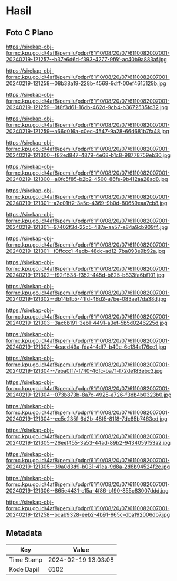 # Hasil

## Foto C Plano

https://sirekap-obj-formc.kpu.go.id/4af8/pemilu/pdpr/61/10/08/20/07/6110082007001-20240219-121257--b37e6d6d-f393-4277-9f6f-ac40b9a883af.jpg

https://sirekap-obj-formc.kpu.go.id/4af8/pemilu/pdpr/61/10/08/20/07/6110082007001-20240219-121258--08b38a19-228b-4569-9dff-00ef4615129b.jpg

https://sirekap-obj-formc.kpu.go.id/4af8/pemilu/pdpr/61/10/08/20/07/6110082007001-20240219-121259--0f8f3d61-16db-462d-9cb4-b3672535fc32.jpg

https://sirekap-obj-formc.kpu.go.id/4af8/pemilu/pdpr/61/10/08/20/07/6110082007001-20240219-121259--a66d016a-c0ec-4547-9a28-66d681b7fa48.jpg

https://sirekap-obj-formc.kpu.go.id/4af8/pemilu/pdpr/61/10/08/20/07/6110082007001-20240219-121300--f82ed847-4879-4e68-b1c8-98778759eb30.jpg

https://sirekap-obj-formc.kpu.go.id/4af8/pemilu/pdpr/61/10/08/20/07/6110082007001-20240219-121300--a0fc5f85-b2b2-4500-86fe-9b412aa28ad8.jpg

https://sirekap-obj-formc.kpu.go.id/4af8/pemilu/pdpr/61/10/08/20/07/6110082007001-20240219-121301--a2c01ff2-3a5c-4369-9b0d-80659eaa7cb8.jpg

https://sirekap-obj-formc.kpu.go.id/4af8/pemilu/pdpr/61/10/08/20/07/6110082007001-20240219-121301--97402f3d-22c5-487a-aa57-e84a9cb909f4.jpg

https://sirekap-obj-formc.kpu.go.id/4af8/pemilu/pdpr/61/10/08/20/07/6110082007001-20240219-121301--f0ffccc1-4edb-48dc-ad12-7ba093e9b92a.jpg

https://sirekap-obj-formc.kpu.go.id/4af8/pemilu/pdpr/61/10/08/20/07/6110082007001-20240219-121302--f92f1538-f352-445d-b825-b833fa6bf101.jpg

https://sirekap-obj-formc.kpu.go.id/4af8/pemilu/pdpr/61/10/08/20/07/6110082007001-20240219-121302--db14bfb5-41fd-48d2-a7be-083ae17da38d.jpg

https://sirekap-obj-formc.kpu.go.id/4af8/pemilu/pdpr/61/10/08/20/07/6110082007001-20240219-121303--3ac6b191-3eb1-4491-a3ef-5b5d0246225d.jpg

https://sirekap-obj-formc.kpu.go.id/4af8/pemilu/pdpr/61/10/08/20/07/6110082007001-20240219-121303--4eaed49a-fda4-4df7-b49e-6c134a176ce1.jpg

https://sirekap-obj-formc.kpu.go.id/4af8/pemilu/pdpr/61/10/08/20/07/6110082007001-20240219-121304--7eba0ff7-f740-46fc-ba71-f72de183ebc3.jpg

https://sirekap-obj-formc.kpu.go.id/4af8/pemilu/pdpr/61/10/08/20/07/6110082007001-20240219-121304--073b873b-8a7c-4925-a726-f3db4b0323b0.jpg

https://sirekap-obj-formc.kpu.go.id/4af8/pemilu/pdpr/61/10/08/20/07/6110082007001-20240219-121304--ec5e235f-6d2b-48f5-81f8-7dc85b7463cd.jpg

https://sirekap-obj-formc.kpu.go.id/4af8/pemilu/pdpr/61/10/08/20/07/6110082007001-20240219-121305--26eef455-3a53-44ad-89b2-9434059f53a2.jpg

https://sirekap-obj-formc.kpu.go.id/4af8/pemilu/pdpr/61/10/08/20/07/6110082007001-20240219-121305--39a0d3d9-b031-41ea-9d8a-2d8b94524f2e.jpg

https://sirekap-obj-formc.kpu.go.id/4af8/pemilu/pdpr/61/10/08/20/07/6110082007001-20240219-121306--865e4431-c15a-4f86-b190-855c83007ddd.jpg

https://sirekap-obj-formc.kpu.go.id/4af8/pemilu/pdpr/61/10/08/20/07/6110082007001-20240219-121258--bcab9328-eeb2-4b91-965c-dba192006db7.jpg


## Metadata

| Key        | Value               |
| ---------- | ------------------- |
| Time Stamp | 2024-02-19 13:03:08 |
| Kode Dapil | 6102                |



